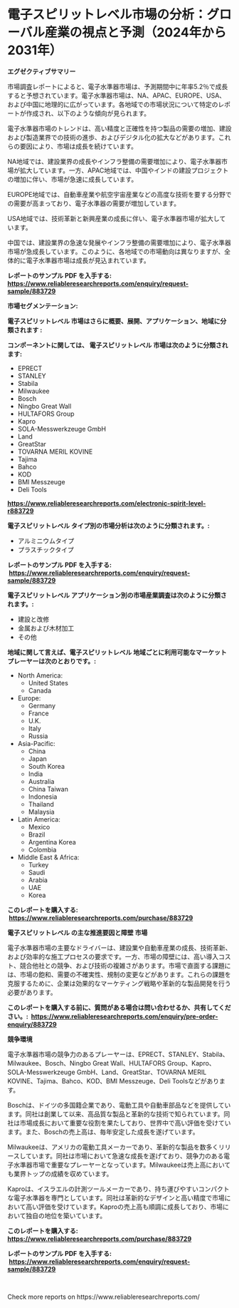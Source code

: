 <p><h1>電子スピリットレベル市場の分析：グローバル産業の視点と予測（2024年から2031年）</h1></p><p><strong>エグゼクティブサマリー</strong></p>
<p><p>市場調査レポートによると、電子水準器市場は、予測期間中に年率5.2％で成長すると予想されています。電子水準器市場は、NA、APAC、EUROPE、USA、および中国に地理的に広がっています。各地域での市場状況について特定のレポートが作成され、以下のような傾向が見られます。</p><p>電子水準器市場のトレンドは、高い精度と正確性を持つ製品の需要の増加、建設および製造業界での技術の進歩、およびデジタル化の拡大などがあります。これらの要因により、市場は成長を続けています。</p><p>NA地域では、建設業界の成長やインフラ整備の需要増加により、電子水準器市場が拡大しています。一方、APAC地域では、中国やインドの建設プロジェクトの増加に伴い、市場が急速に成長しています。</p><p>EUROPE地域では、自動車産業や航空宇宙産業などの高度な技術を要する分野での需要が高まっており、電子水準器の需要が増加しています。</p><p>USA地域では、技術革新と新興産業の成長に伴い、電子水準器市場が拡大しています。</p><p>中国では、建設業界の急速な発展やインフラ整備の需要増加により、電子水準器市場が急成長しています。このように、各地域での市場動向は異なりますが、全体的に電子水準器市場は成長が見込まれています。</p></p>
<p><strong>レポートのサンプル PDF を入手する: <a href="https://www.reliableresearchreports.com/enquiry/request-sample/883729">https://www.reliableresearchreports.com/enquiry/request-sample/883729</a></strong></p>
<p><strong>市場セグメンテーション:</strong></p>
<p><strong> 電子スピリットレベル 市場はさらに概要、展開、アプリケーション、地域に分類されます :</strong></p>
<p><strong>コンポーネントに関しては、 電子スピリットレベル 市場は次のように分類されます: &nbsp;</strong></p>
<p><ul><li>EPRECT</li><li>STANLEY</li><li>Stabila</li><li>Milwaukee</li><li>Bosch</li><li>Ningbo Great Wall</li><li>HULTAFORS Group</li><li>Kapro</li><li>SOLA-Messwerkzeuge GmbH</li><li>Land</li><li>GreatStar</li><li>TOVARNA MERIL KOVINE</li><li>Tajima</li><li>Bahco</li><li>KOD</li><li>BMI Messzeuge</li><li>Deli Tools</li></ul></p>
<p><strong><a href="https://www.reliableresearchreports.com/electronic-spirit-level-r883729">https://www.reliableresearchreports.com/electronic-spirit-level-r883729</a></strong></p>
<p><strong> 電子スピリットレベル タイプ別の市場分析は次のように分類されます。:</strong></p>
<p><ul><li>アルミニウムタイプ</li><li>プラスチックタイプ</li></ul></p>
<p><strong>レポートのサンプル PDF を入手する: &nbsp;<a href="https://www.reliableresearchreports.com/enquiry/request-sample/883729">https://www.reliableresearchreports.com/enquiry/request-sample/883729</a></strong></p>
<p><strong> 電子スピリットレベル アプリケーション別の市場産業調査は次のように分類されます。:</strong></p>
<p><ul><li>建設と改修</li><li>金属および木材加工</li><li>その他</li></ul></p>
<p><strong>地域に関して言えば、電子スピリットレベル 地域ごとに利用可能なマーケットプレーヤーは次のとおりです。:</strong></p>
<p><ul>
    <li>
        North America:
        <ul>
            <li>United States</li>
            <li>Canada</li>
        </ul>
    </li>
    <li>
        Europe:
        <ul>
            <li>Germany</li>
            <li>France</li>
            <li>U.K.</li>
            <li>Italy</li>
            <li>Russia</li>
        </ul>
    </li>
    <li>
        Asia-Pacific:
        <ul>
            <li>China</li>
            <li>Japan</li>
            <li>South Korea</li>
            <li>India</li>
            <li>Australia</li>
            <li>China Taiwan</li>
            <li>Indonesia</li>
            <li>Thailand</li>
            <li>Malaysia</li>
        </ul>
    </li>
    <li>
        Latin America:
        <ul>
            <li>Mexico</li>
            <li>Brazil</li>
            <li>Argentina Korea</li>
            <li>Colombia</li>
        </ul>
    </li>
    <li>
        Middle East & Africa:
        <ul>
            <li>Turkey</li>
            <li>Saudi</li>
            <li>Arabia</li>
            <li>UAE</li>
            <li>Korea</li>
        </ul>
    </li>
    </ul></p>
<p><strong>このレポートを購入する: &nbsp;<a href="https://www.reliableresearchreports.com/purchase/883729">https://www.reliableresearchreports.com/purchase/883729</a></strong></p>
<p><strong>電子スピリットレベル の主な推進要因と障壁 市場</strong></p>
<p><p>電子水準器市場の主要なドライバーは、建設業や自動車産業の成長、技術革新、および効率的な施工プロセスの要求です。一方、市場の障壁には、高い導入コスト、競合他社との競争、および技術の複雑さがあります。市場で直面する課題には、市場の飽和、需要の不確実性、規制の変更などがあります。これらの課題を克服するために、企業は効果的なマーケティング戦略や革新的な製品開発を行う必要があります。</p></p>
<p><strong>このレポートを購入する前に、質問がある場合は問い合わせるか、共有してください。:&nbsp; <a href="https://www.reliableresearchreports.com/enquiry/pre-order-enquiry/883729">https://www.reliableresearchreports.com/enquiry/pre-order-enquiry/883729</a></strong></p>
<p><strong>競争環境</strong></p>
<p><p>電子水準器市場の競争力のあるプレーヤーは、EPRECT、STANLEY、Stabila、Milwaukee、Bosch、Ningbo Great Wall、HULTAFORS Group、Kapro、SOLA-Messwerkzeuge GmbH、Land、GreatStar、TOVARNA MERIL KOVINE、Tajima、Bahco、KOD、BMI Messzeuge、Deli Toolsなどがあります。 </p><p>Boschは、ドイツの多国籍企業であり、電動工具や自動車部品などを提供しています。同社は創業して以来、高品質な製品と革新的な技術で知られています。同社は市場成長において重要な役割を果たしており、世界中で高い評価を受けています。また、Boschの売上高は、毎年安定した成長を遂げています。</p><p>Milwaukeeは、アメリカの電動工具メーカーであり、革新的な製品を数多くリリースしています。同社は市場において急速な成長を遂げており、競争力のある電子水準器市場で重要なプレーヤーとなっています。Milwaukeeは売上高においても業界トップの成績を収めています。</p><p>Kaproは、イスラエルの計測ツールメーカーであり、持ち運びやすいコンパクトな電子水準器を専門としています。同社は革新的なデザインと高い精度で市場において高い評価を受けています。Kaproの売上高も順調に成長しており、市場において独自の地位を築いています。</p></p>
<p><strong>このレポートを購入する: &nbsp; <a href="https://www.reliableresearchreports.com/purchase/883729">https://www.reliableresearchreports.com/purchase/883729</a></strong></p>
<p><strong>レポートのサンプル PDF を入手する: &nbsp;<a href="https://www.reliableresearchreports.com/enquiry/request-sample/883729">https://www.reliableresearchreports.com/enquiry/request-sample/883729</a></strong><strong></strong></p>
<p>&nbsp;</p>
<p>Check more reports on https://www.reliableresearchreports.com/</p>